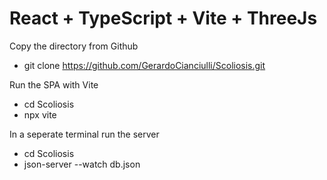 # React + TypeScript + Vite + ThreeJs

Copy the directory from Github

- git clone https://github.com/GerardoCianciulli/Scoliosis.git

Run the SPA with Vite

- cd Scoliosis
- npx vite

In a seperate terminal run the server

- cd Scoliosis
- json-server --watch db.json
